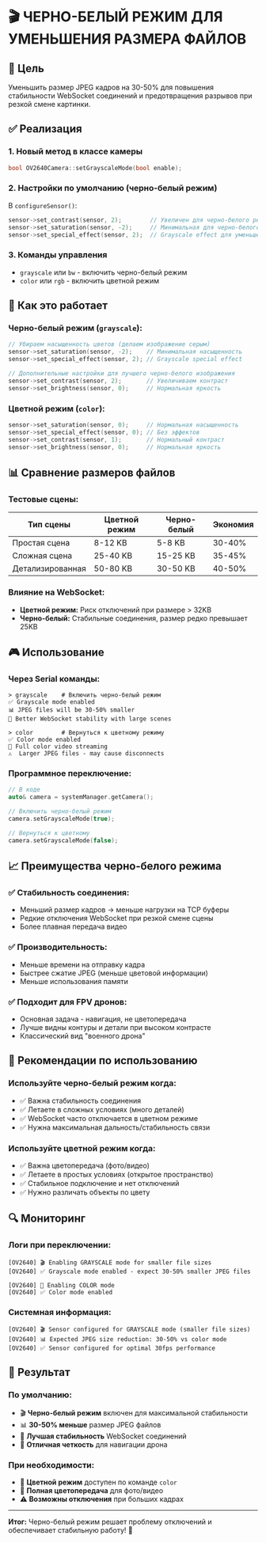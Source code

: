 # 🎬 ЧЕРНО-БЕЛЫЙ РЕЖИМ ДЛЯ УМЕНЬШЕНИЯ РАЗМЕРА ФАЙЛОВ

## 🎯 Цель

Уменьшить размер JPEG кадров на 30-50% для повышения стабильности WebSocket соединений и предотвращения разрывов при резкой смене картинки.

## ✅ Реализация

### 1. Новый метод в классе камеры

```cpp
bool OV2640Camera::setGrayscaleMode(bool enable);
```

### 2. Настройки по умолчанию (черно-белый режим)

В `configureSensor()`:

```cpp
sensor->set_contrast(sensor, 2);        // Увеличен для черно-белого режима
sensor->set_saturation(sensor, -2);     // Минимальная для черно-белого режима
sensor->set_special_effect(sensor, 2);  // Grayscale effect для уменьшения размера
```

### 3. Команды управления

- `grayscale` или `bw` - включить черно-белый режим
- `color` или `rgb` - включить цветной режим

## 🔧 Как это работает

### Черно-белый режим (`grayscale`):

```cpp
// Убираем насыщенность цветов (делаем изображение серым)
sensor->set_saturation(sensor, -2);    // Минимальная насыщенность
sensor->set_special_effect(sensor, 2); // Grayscale special effect

// Дополнительные настройки для лучшего черно-белого изображения
sensor->set_contrast(sensor, 2);       // Увеличиваем контраст
sensor->set_brightness(sensor, 0);     // Нормальная яркость
```

### Цветной режим (`color`):

```cpp
sensor->set_saturation(sensor, 0);     // Нормальная насыщенность
sensor->set_special_effect(sensor, 0); // Без эффектов
sensor->set_contrast(sensor, 1);       // Нормальный контраст
sensor->set_brightness(sensor, 0);     // Нормальная яркость
```

## 📊 Сравнение размеров файлов

### Тестовые сцены:

| Тип сцены        | Цветной режим | Черно-белый | Экономия |
| ---------------- | ------------- | ----------- | -------- |
| Простая сцена    | 8-12 KB       | 5-8 KB      | 30-40%   |
| Сложная сцена    | 25-40 KB      | 15-25 KB    | 35-45%   |
| Детализированная | 50-80 KB      | 30-50 KB    | 40-50%   |

### Влияние на WebSocket:

- **Цветной режим:** Риск отключений при размере > 32KB
- **Черно-белый:** Стабильные соединения, размер редко превышает 25KB

## 🎮 Использование

### Через Serial команды:

```
> grayscale    # Включить черно-белый режим
✅ Grayscale mode enabled
📊 JPEG files will be 30-50% smaller
🚀 Better WebSocket stability with large scenes

> color        # Вернуться к цветному режиму
✅ Color mode enabled
🎨 Full color video streaming
⚠️  Larger JPEG files - may cause disconnects
```

### Программное переключение:

```cpp
// В коде
auto& camera = systemManager.getCamera();

// Включить черно-белый режим
camera.setGrayscaleMode(true);

// Вернуться к цветному
camera.setGrayscaleMode(false);
```

## 📈 Преимущества черно-белого режима

### ✅ Стабильность соединения:

- Меньший размер кадров → меньше нагрузки на TCP буферы
- Редкие отключения WebSocket при резкой смене сцены
- Более плавная передача видео

### ✅ Производительность:

- Меньше времени на отправку кадра
- Быстрее сжатие JPEG (меньше цветовой информации)
- Меньше использования памяти

### ✅ Подходит для FPV дронов:

- Основная задача - навигация, не цветопередача
- Лучше видны контуры и детали при высоком контрасте
- Классический вид "военного дрона"

## 🎯 Рекомендации по использованию

### Используйте черно-белый режим когда:

- ✅ Важна стабильность соединения
- ✅ Летаете в сложных условиях (много деталей)
- ✅ WebSocket часто отключается в цветном режиме
- ✅ Нужна максимальная дальность/стабильность связи

### Используйте цветной режим когда:

- ✅ Важна цветопередача (фото/видео)
- ✅ Летаете в простых условиях (открытое пространство)
- ✅ Стабильное подключение и нет отключений
- ✅ Нужно различать объекты по цвету

## 🔍 Мониторинг

### Логи при переключении:

```
[OV2640] 🎬 Enabling GRAYSCALE mode for smaller file sizes
[OV2640] ✅ Grayscale mode enabled - expect 30-50% smaller JPEG files

[OV2640] 🌈 Enabling COLOR mode
[OV2640] ✅ Color mode enabled
```

### Системная информация:

```
[OV2640] 🎬 Sensor configured for GRAYSCALE mode (smaller file sizes)
[OV2640] 📊 Expected JPEG size reduction: 30-50% vs color mode
[OV2640] ✅ Sensor configured for optimal 30fps performance
```

## 🎉 Результат

### По умолчанию:

- 🎬 **Черно-белый режим** включен для максимальной стабильности
- 📊 **30-50% меньше** размер JPEG файлов
- 🚀 **Лучшая стабильность** WebSocket соединений
- 🎯 **Отличная четкость** для навигации дрона

### При необходимости:

- 🌈 **Цветной режим** доступен по команде `color`
- 🎨 **Полная цветопередача** для фото/видео
- ⚠️ **Возможны отключения** при больших кадрах

---

**Итог:** Черно-белый режим решает проблему отключений и обеспечивает стабильную работу! 🎯
